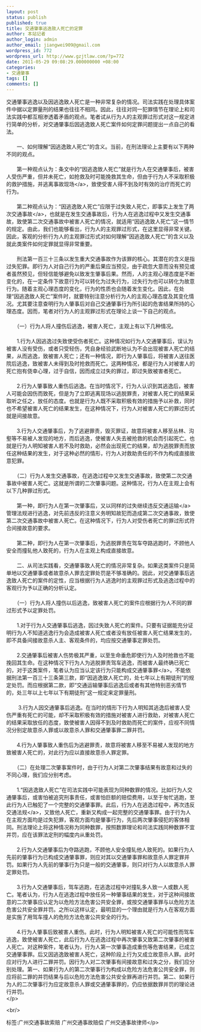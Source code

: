 ```yaml
---
layout: post
status: publish
published: true
title: 交通肇事逃逸致人死亡的定罪
author: 本站记者
author_login: admin
author_email: jiangwei909@gmail.com
wordpress_id: 772
wordpress_url: http://www.gzjtlaw.com/?p=772
date: 2011-05-29 09:08:29.000000000 +08:00
categories:
- 交通肇事
tags: []
comments: []
---
```

<p>交通肇事逃逸以及因逃逸致人死亡是一种非常复杂的情况。司法实践在处理具体案件中据以定罪量刑的结果也往往不相同。因此，往往对同一犯罪情节在理论上和司法实践中都互相渗透着矛盾的观点。笔者试从行为人的主观罪过形式对这一规定进行简单的分析，对交通肇事后因逃逸致人死亡案件如何定罪问题提出一点自己的看法。<br>　　<br>　　一、如何理解&ldquo;因逃逸致人死亡&rdquo;的含义。当前，在刑法理论上主要有以下两种不同的观点。<br>　　<br>　　第一种观点认为：条文中的&ldquo;因逃逸致人死亡&rdquo;就是行为人在交通肇事后，被害人受伤严重，但并未死亡，如抢救及时可能挽救其生命，但由于行为人不采取积极的救护措施，并逃离<a>事故现场<&#47;a>，致使受害人得不到及时有效的治疗而死亡的行为。<br>　　<br>　　第二种观点认为：&ldquo;因逃逸致人死亡&rdquo;应限于过失致人死亡，即事实上发生了两次<a>交通事故<&#47;a>，也就是在发生交通事故后，行为人在逃逸过程中又发生交通事故，致使第二次交通事故中被害人死亡的情况，就适用&ldquo;因逃逸致人死亡&rdquo;这一情节的规定。由此，我们也能够看出，行为人的主观罪过形式，在这里显得非常关键。因此，客观的分析行为人的主观罪过形式对如何理解&ldquo;因逃逸致人死亡&rdquo;的含义以及就此类案件如何定罪就显得非常重要。<br>　　<br>　　刑法第一百三十三条以发生重大交通事故作为该罪的核心。其潜在的含义是指过失犯罪。即行为人对自己行为的严重后果应当预见，由于疏忽大意而没有预见或者虽然预见，但轻信能够避免以致发生肇事后果。然而，人的主观心理态度是不断变化的，在一定条件下故意行为可以转化为过失行为，过失行为也可以转化为故意行为。随着主观心理态度的变化，行为的性质也会随着发生变化。因此，在处理&ldquo;因逃逸致人死亡&rdquo;案件时，就要特别注意分析行为人的主观心理态度及其变化情况。尤其要注意查明行为人肇事后对自己交通肇事行为所引起的危害结果所持的心理态度。因而，笔者对行为人的主观罪过形式在理论上谈一下自己的观点。<br>　　<br>　　（一）行为人将人撞伤后逃逸，被害人死亡，主观上有以下几种情况。<br>　　<br>　　1.行为人因逃逸过失致使受伤者死亡。这种情况如行为人交通肇事后，误认为被害人没有受伤，或者只受轻伤，凭自身经验武断地认为不会出现被害人死亡的结果，从而逃逸，致被害人死亡；还有一种情况，即行为人肇事后，将被害人送往医院后逃逸，致被害人未得到及时抢救而死亡。这两种情况，都是行为人对被害人的死亡抱有侥幸心理，过于自信，因而成立过失的罪过，即过失致被害者死亡。<br>　　<br>　　2.行为人肇事致人重伤后逃逸。在当时情况下，行为人认识到其逃逸后，被害人可能会因伤而致死，但是为了立即逃离现场以逃脱罪责，对被害人死亡的结果采取听之任之，放任的态度。也就是行为人既不采取积极有效的措施予以补救，同时也不希望被害人死亡的结果发生，在这种情况下，行为人对被害人死亡的罪过形式就是间接故意。<br>　　<br>　　3.行为人交通肇事后，为了逃避罪责，毁灭罪证，故意将被害人移至丛林、沟壑等不易被人发现的地方，而后逃逸，使被害人失去被抢救的机会而引起死亡。也就是行为人明知被害人若不及时救助，必然会出现死亡的结果，却为逃脱罪责而放任这种结果的发生，对于这种必然的情形，行为人对救助责任的不作为构成直接故意犯罪。<br>　　<br>　　（二）行为人发生交通事故，在逃逸过程中又发生交通事故，致使第二次交通事故中被害人死亡。这就是所谓的二次肇事问题。这种情况，行为人在主观上会有以下几种罪过形式。<br>　　<br>　　第一种，即行为人在第一次肇事后，又以同样的过失继续违反<a>交通运输<&#47;a>管理法规进行逃逸，对先前违反的注意义务明知故犯而造成第二次交通事故，致使第二次交通事故中被害人死亡。在这种情况下，行为人对受伤者死亡的罪过形式符合间接故意的要求。<br>　　<br>　　第二种，即行为人在第一次肇事后，为逃脱罪责在驾车夺路逃跑时，不顾他人安全而撞轧他人致死的，行为人在主观上构成直接故意。<br>　　<br>　　二、从司法实践看，交通肇事致人死亡的情况非常复杂。如果这类案件只是简单地以交通肇事或者故意杀人罪去定罪处罚是不够准确的。因此，对交通肇事后逃逸致人死亡的案件的定性，应当根据行为人逃逸时的主观罪过形式及逃逸过程中的客观行为予以正确的分析认定。<br>　　<br>　　（一）行为人将人撞伤以后逃逸，致被害人死亡的案件应根据行为人不同的罪过形式予以定罪处罚。<br>　　<br>　　1.对于行为人交通肇事后逃逸，因过失致人死亡的案件。只要有证据能充分证明行为人不知道逃逸行为会造成被害人死亡或者没有放任被害人死亡结果发生的，即不具备间接故意杀人主、客观条件的，均应按交通肇事定罪处罚。<br>　　<br>　　2.交通肇事后被害人伤势极其严重，以至生命垂危即使行为人及时抢救也不能挽回其生命。在这种情况下行为人为逃脱罪责驾车逃逸，而被害人最终确已死亡的，对于这类案件，笔者认为应当认定该行为只能构成<a>交通肇事罪<&#47;a>。不能依据刑法第一百三十三条第三款，即&ldquo;因逃逸致人死亡的，处七年以上有期徒刑&rdquo;的规定处罚。而应根据第二款，即&ldquo;交通运输肇事后逃逸后或者有其他特别恶劣情节的，处三年以上七年以下有期徒刑&rdquo;这一规定来定罪量刑。<br>　　<br>　　 3.行为人因交通肇事后逃逸。在当时的情形下行为人明知其逃逸后被害人受伤严重有死亡的可能，却不采取积极有效的措施对被害人进行救助，对被害人死亡的结果采取放任的态度，致使被害人因得不到及时救助而死亡的案件，应视不同情况分别定故意杀人罪或以故意杀人罪和交通肇事罪二罪并罚。<br>　　<br>　　4.行为人肇事致人重伤后为逃避罪责，故意将被害人移至不易被人发现的地方致被害人死亡的，对此行为应以直接故意杀人罪定罪。<br>　　<br>　　（二）在处理二次肇事案件时，由于行为人对第二次肇事结果有故意和过失的不同心理，我们应分别考虑。<br>　　<br>　　1.&ldquo;因逃逸致人死亡&rdquo;在司法实践中可能表现为同种数罪的情况。比如行为人交通肇事后，或害怕被追究刑事责任，或害怕巨额的赔偿费用，以至于匆忙逃跑，至此行为人已触犯了一个完整的交通肇事罪。此后，行为人在逃逸过程中，再次违反<a>交通法规<&#47;a>，又致他人死亡，重新又构成一起完整的交通肇事罪。由于行为人在主观方面均是过失犯罪，客观方面均是肇事行为，先后两次肇事侵犯的客体相同。刑法理论上将这种情况称为同种数罪，按照数罪理论和司法实践同种数罪不宜并罚，应在该罪法定刑的幅度内从重处罚。<br>　　<br>　　2.行为人交通肇事后为夺路逃跑，不顾他人安全撞轧他人致死的。如果行为人先前的肇事行为已构成交通肇事罪，则应对其以交通肇事罪和故意杀人罪定罪并罚。如果行为人先前的肇事行为只是一般的交通肇事，则只对行为人以故意杀人罪定罪处罚。<br>　　<br>　　3.行为人交通肇事后，驾车逃跑，在逃逸过程中对撞轧多人致一人或数人死亡。笔者认为，行为人在逃逸过程中放任另一种肇事结果的发生，对于这种间接故意的二次肇事应认定为以危险方法危害公共安全罪，或按交通肇事罪与以危险方法危害公共安全罪并罚。之所以这样认定，最明显的一个理由就是行为人在客观方面是实施了用驾车撞人的危险方法危害公共安全的行为。<br>　　<br>　　4.行为人肇事后致被害人重伤。此时，行为人明知被害人死亡的可能性而驾车逃逸，致使被害人死亡，此后行为人在逃逸过程中再次肇事又致第二次肇事的被害人死亡。对这种案件，笔者认为，行为人第一次肇事造成重伤等危害结果，已成立交通肇事罪。后又因逃逸致被害人死亡，这种阶段上行为又成立故意杀人罪。此时应对行为人进行二罪并罚。因行为人对二次肇事有间接故意和过失之分，我们应分别处理。第一、如果行为人的第二次肇事行为构成以危险方法危害公共安全罪，则应将前二罪的并罚结果与后以危险方法危害公共安全罪再进行并罚。第二、如果行为人的二次肇事行为应定故意杀人罪或交通肇事罪的，仍应依据数罪并罚的理论进行并罚。<br><&#47;p><br&#47;><p>标签:广州交通事故索赔 广州交通事故赔偿 广州交通事故律师<&#47;p>
